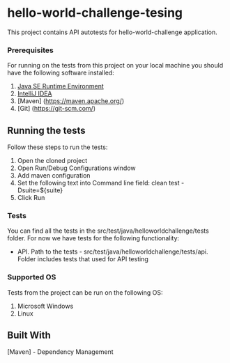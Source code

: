 # hello-world-challenge-tesing

This project contains API autotests for hello-world-challenge application.

### Prerequisites

For running on the tests from this project on your local machine you should have the following software installed:
1. [Java SE Runtime Environment](http://www.oracle.com/technetwork/java/javase/overview/index.html)
2. [IntelliJ IDEA](https://www.jetbrains.com/idea/)
3. [Maven] (https://maven.apache.org/)
4. [Git] (https://git-scm.com/)

## Running the tests

Follow these steps to run the tests:
1. Open the cloned project
2. Open Run/Debug Configurations window
3. Add maven configuration
4. Set the following text into Command line field: 
clean test -Dsuite=${suite}
5. Click Run

### Tests

You can find all the tests in the src/test/java/helloworldchallenge/tests folder.
For now we have tests for the following functionality:
* API. Path to the tests - src/test/java/helloworldchallenge/tests/api. Folder includes tests that used for API testing

### Supported OS

Tests from the project can be run on the following OS:
1. Microsoft Windows
2. Linux

## Built With

[Maven] - Dependency Management